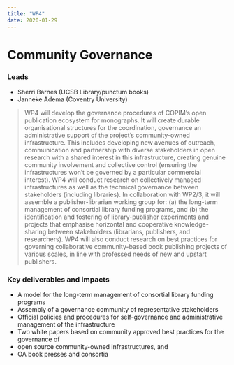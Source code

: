 ```yaml
---
title: "WP4"
date: 2020-01-29
---
```


# Community Governance

### Leads

* Sherri Barnes (UCSB Library/punctum books)
* Janneke Adema (Coventry University) 

> WP4 will develop the governance procedures of COPIM’s open publication ecosystem for monographs. It will create durable organisational structures for the coordination, governance an administrative support of the project’s community-owned infrastructure. This includes developing new avenues of outreach, communication and partnership with diverse stakeholders in open research with a shared interest in this infrastructure, creating genuine community involvement and collective control (ensuring the infrastructures won’t be governed by a particular commercial interest). WP4 will conduct research on collectively managed infrastructures as well as the technical governance between stakeholders (including libraries). In collaboration with WP2/3, it will assemble a publisher-librarian working group for: (a) the long-term management of consortial library funding programs, and (b) the identification and fostering of library-publisher experiments and projects that emphasise horizontal and cooperative knowledge-sharing between stakeholders (librarians, publishers, and researchers). WP4 will also conduct research on best practices for governing collaborative community-based book publishing projects of various scales, in line with professed needs of new and upstart publishers.

### Key deliverables and impacts 

* A model for the long-term management of consortial library funding programs 
* Assembly of a governance community of representative stakeholders
* Official policies and procedures for self-governance and administrative management of the infrastructure
* Two white papers based on community approved best practices for the governance of
 * open source community-owned infrastructures, and
 * OA book presses and consortia
